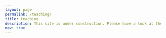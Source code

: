```yaml
---
layout: page
permalink: /teaching/
title: teaching
description: This site is under construction. Please have a look at the other projects and tune in later again.
nav: true
---
```


